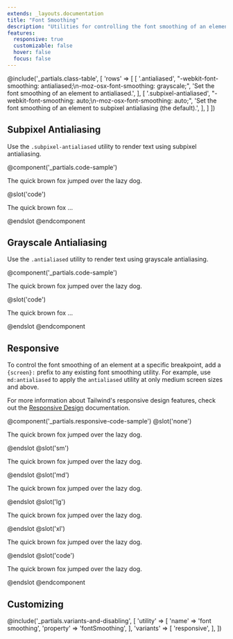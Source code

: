```yaml
---
extends: _layouts.documentation
title: "Font Smoothing"
description: "Utilities for controlling the font smoothing of an element."
features:
  responsive: true
  customizable: false
  hover: false
  focus: false
---
```


@include('_partials.class-table', [
  'rows' => [
    [
      '.antialiased',
      "-webkit-font-smoothing: antialiased;\n-moz-osx-font-smoothing: grayscale;",
      'Set the font smoothing of an element to antialiased.',
    ],
    [
      '.subpixel-antialiased',
      "-webkit-font-smoothing: auto;\n-moz-osx-font-smoothing: auto;",
      'Set the font smoothing of an element to subpixel antialiasing (the default).',
    ],
  ]
])

## Subpixel Antialiasing

Use the `.subpixel-antialiased` utility to render text using subpixel antialiasing.

@component('_partials.code-sample')
<p class="subpixel-antialiased text-lg text-gray-800">The quick brown fox jumped over the lazy dog.</p>
@slot('code')
<p class="subpixel-antialiased ...">The quick brown fox ...</p>
@endslot
@endcomponent

## Grayscale Antialiasing

Use the `.antialiased` utility to render text using grayscale antialiasing.

@component('_partials.code-sample')
<p class="antialiased text-lg text-gray-800">The quick brown fox jumped over the lazy dog.</p>
@slot('code')
<p class="antialiased ...">The quick brown fox ...</p>
@endslot
@endcomponent

## Responsive

To control the font smoothing of an element at a specific breakpoint, add a `{screen}:` prefix to any existing font smoothing utility. For example, use `md:antialiased` to apply the `antialiased` utility at only medium screen sizes and above.

For more information about Tailwind's responsive design features, check out the [Responsive Design](/docs/responsive-design) documentation.

@component('_partials.responsive-code-sample')
@slot('none')
<p class="antialiased text-lg text-gray-800">The quick brown fox jumped over the lazy dog.</p>
@endslot
@slot('sm')
<p class="subpixel-antialiased text-lg text-gray-800">The quick brown fox jumped over the lazy dog.</p>
@endslot
@slot('md')
<p class="antialiased text-lg text-gray-800">The quick brown fox jumped over the lazy dog.</p>
@endslot
@slot('lg')
<p class="subpixel-antialiased text-lg text-gray-800">The quick brown fox jumped over the lazy dog.</p>
@endslot
@slot('xl')
<p class="antialiased text-lg text-gray-800">The quick brown fox jumped over the lazy dog.</p>
@endslot
@slot('code')
<p class="none:antialiased sm:subpixel-antialiased md:antialiased lg:subpixel-antialiased xl:antialiased ...">
  The quick brown fox jumped over the lazy dog.
</p>
@endslot
@endcomponent

## Customizing

@include('_partials.variants-and-disabling', [
    'utility' => [
        'name' => 'font smoothing',
        'property' => 'fontSmoothing',
    ],
    'variants' => [
        'responsive',
    ],
])
